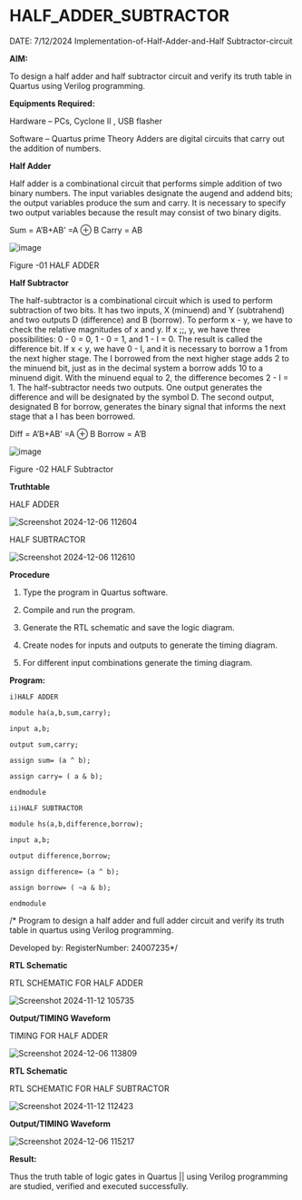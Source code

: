 # HALF_ADDER_SUBTRACTOR
DATE: 7/12/2024
Implementation-of-Half-Adder-and-Half Subtractor-circuit

**AIM:**

To design a half adder and half subtractor circuit and verify its truth table in Quartus using Verilog programming.

**Equipments Required:**

Hardware – PCs, Cyclone II , USB flasher 

Software – Quartus prime Theory Adders are digital circuits that carry out the addition of numbers.

**Half Adder**

Half adder is a combinational circuit that performs simple addition of two binary numbers. The input variables designate the augend and addend bits; the output variables produce the sum and carry. It is necessary to specify two output variables because the result may consist of two binary digits.

Sum = A’B+AB’ =A ⊕ B Carry = AB

![image](https://github.com/naavaneetha/HALF_ADDER_SUBTRACTOR/assets/154305477/bd4a0b2c-cdbc-4184-ab08-81578f121e1f)

Figure -01 HALF ADDER

**Half Subtractor**

The half-subtractor is a combinational circuit which is used to perform subtraction of two bits. It has two inputs, X (minuend) and Y (subtrahend) and two outputs D (difference) and B (borrow). To perform x - y, we have to check the relative magnitudes of x and y. If x ;;, y, we have three possibilities: 0 - 0 = 0, 1 - 0 = 1, and 1 - I = 0. The result is called the difference bit. If x < y, we have 0 - I, and it is necessary to borrow a 1 from the next higher stage. The I borrowed from the next higher stage adds 2 to the minuend bit, just as in the decimal system a borrow adds 10 to a minuend digit. With the minuend equal to 2, the difference becomes 2 - I = 1. The half-subtractor needs two outputs. One output generates the difference and will be designated by the symbol D. The second output, designated B for borrow, generates the binary signal that informs the next stage that a I has been borrowed. 

Diff = A’B+AB’ =A ⊕ B
Borrow = A’B

 ![image](https://github.com/naavaneetha/HALF_ADDER_SUBTRACTOR/assets/154305477/d76b099c-513f-4e7c-843a-e2fd028a531a)

Figure -02 HALF Subtractor

**Truthtable**


HALF ADDER

![Screenshot 2024-12-06 112604](https://github.com/user-attachments/assets/8c6478e5-3805-4f5a-a3be-b382bfe04ad3)


HALF SUBTRACTOR

![Screenshot 2024-12-06 112610](https://github.com/user-attachments/assets/82f3e0e2-1825-4e6e-b017-7a5d6ead3338)



**Procedure**

1.	Type the program in Quartus software.

2.	Compile and run the program.

3.	Generate the RTL schematic and save the logic diagram.

4.	Create nodes for inputs and outputs to generate the timing diagram.

5.	For different input combinations generate the timing diagram.


**Program:**

```
i)HALF ADDER

module ha(a,b,sum,carry);

input a,b;

output sum,carry;

assign sum= (a ^ b);

assign carry= ( a & b);

endmodule
```


```
ii)HALF SUBTRACTOR

module hs(a,b,difference,borrow);

input a,b;

output difference,borrow;

assign difference= (a ^ b);

assign borrow= ( ~a & b);

endmodule

```

/* Program to design a half adder and full adder circuit and verify its truth table in quartus using Verilog programming.

Developed by: RegisterNumber: 24007235*/

**RTL Schematic**


RTL SCHEMATIC FOR HALF ADDER

![Screenshot 2024-11-12 105735](https://github.com/user-attachments/assets/e574f78f-907a-4c9c-b871-eb93e8afe530)


**Output/TIMING Waveform**

TIMING FOR HALF ADDER

![Screenshot 2024-12-06 113809](https://github.com/user-attachments/assets/ad7bbd83-1947-4def-88e2-5ecf9df33db8)


**RTL Schematic**

RTL SCHEMATIC FOR HALF SUBTRACTOR


![Screenshot 2024-11-12 112423](https://github.com/user-attachments/assets/a81ce73e-e88a-4314-bd79-144e02c56828)




**Output/TIMING Waveform**


![Screenshot 2024-12-06 115217](https://github.com/user-attachments/assets/5394bdb2-46d0-44eb-ba91-40f3fa9fb1c9)






**Result:**

Thus the truth table of logic gates in Quartus || using Verilog programming are studied, verified and executed successfully.
